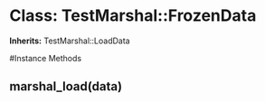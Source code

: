 # Class: TestMarshal::FrozenData
**Inherits:** TestMarshal::LoadData
    




#Instance Methods
## marshal_load(data) [](#method-i-marshal_load)

